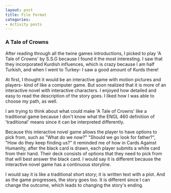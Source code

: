 ```yaml
---
layout: post
title: File Format
categories:
- Activity posts
---
```

### A Tale of Crowns
After reading through all the twine games introductions, I picked to play 'A Tale of Crowns' by S.S.G because I found it the most interesting. I saw that they incorporated Kurdish influences, which is crazy because I am half Turkish, and when I went to Turkey- I saw a good amount of Kurds there!
<br/> 

At first, I thought it would be an interactive game with motion pictures and players- kind of like a computer game. But soon realized that it is more of an interactive novel with interactive characters. I enjoyed how detailed and easy to read the description of the story goes. I liked how I was able to choose my path, as well.
<br/>

I am trying to think about what could make 'A Tale of Crowns' like a traditional game because I don't know what the ENGL 460 definition of 'traditional' means since it can be interpreted differently.
<br/>

Because this interactive novel game allows the player to have options to pick from, such as "What do we now?" "Should we go look for father?", "How do they keep finding us?" it reminded me of how in Cards Against Humanity, after the black card is drawn, each player submits a white card from their hand. Their deck consists of options that they need to pick from that will best answer the black card. I would say it is different because the interactive novel game has a continuous storyline.
<br/>

I would say it is like a traditional short story; it is written text with a plot. And as the game progresses, the story goes too. It is different since I can change the outcome, which leads to changing the story's ending.
